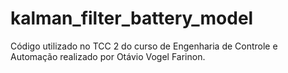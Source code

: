 # kalman_filter_battery_model
Código utilizado no TCC 2 do curso de Engenharia de Controle e Automação realizado por Otávio Vogel Farinon.
